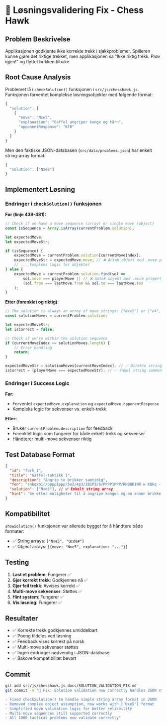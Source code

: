 # 🔧 Løsningsvalidering Fix - Chess Hawk

## Problem Beskrivelse
Applikasjonen godkjente ikke korrekte trekk i sjakkproblemer. Spilleren kunne gjøre det riktige trekket, men applikasjonen sa "Ikke riktig trekk. Prøv igjen!" og flyttet brikken tilbake.

## Root Cause Analysis
Problemet lå i `checkSolution()` funksjonen i `src/js/chesshawk.js`. Funksjonen forventet komplekse løsningsobjekter med følgende format:
```javascript
{
  "solution": [
    {
      "move": "Nxe5",
      "explanation": "Gaffel angriper konge og tårn",
      "opponentResponse": "Kf8"
    }
  ]
}
```

Men den faktiske JSON-databasen (`src/data/problems.json`) har enkelt string-array format:
```javascript
{
  "solution": ["Nxe5"]
}
```

## Implementert Løsning

### Endringer i `checkSolution()` funksjonen

**Før (linje 439-481):**
```javascript
// Check if we have a move sequence (array) or single move (object)
const isSequence = Array.isArray(currentProblem.solution);

let expectedMove;
let expectedMoveStr;

if (isSequence) {
    expectedMove = currentProblem.solution[currentMoveIndex];
    expectedMoveStr = expectedMove.move; // ❌ Antok objekt med .move property
    // ... kompleks logic for objekter
} else {
    expectedMove = currentProblem.solution.find(sol => 
        sol.move === playerMove || // ❌ Antok objekt med .move property
        (sol.from === lastMove.from && sol.to === lastMove.to)
    );
}
```

**Etter (forenklet og riktig):**
```javascript
// The solution is always an array of move strings: ["Nxe5"] or ["e4", "exd5", "Qxd8#"]
const solutionMoves = currentProblem.solution;

let expectedMoveStr;
let isCorrect = false;

// Check if we're within the solution sequence
if (currentMoveIndex >= solutionMoves.length) {
    // Error handling
    return;
}

expectedMoveStr = solutionMoves[currentMoveIndex]; // ✅ Direkte string access
isCorrect = (playerMove === expectedMoveStr); // ✅ Enkel string sammenligning
```

### Endringer i Success Logic

**Før:**
- Forventet `expectedMove.explanation` og `expectedMove.opponentResponse`
- Kompleks logic for sekvenser vs. enkelt-trekk

**Etter:**
- Bruker `currentProblem.description` for feedback
- Forenklet logic som fungerer for både enkelt-trekk og sekvenser
- Håndterer multi-move sekvenser riktig

## Test Database Format
```json
{
  "id": "fork_1",
  "title": "Gaffel-taktikk 1", 
  "description": "Angrip to brikker samtidig",
  "fen": "rnbqkb1r/pppp1ppp/5n2/4p3/2B1P3/8/PPPP1PPP/RNBQK1NR w KQkq - 2 3",
  "solution": ["Nxe5"], // ✅ Enkelt string array
  "hint": "Se etter muligheter til å angripe kongen og en annen brikke samtidig"
}
```

## Kompatibilitet
`showSolution()` funksjonen var allerede bygget for å håndtere både formater:
- ✅ String arrays: `["Nxe5", "Qxd8#"]`
- ✅ Object arrays: `[{move: "Nxe5", explanation: "..."}]`

## Testing
1. **Last et problem**: Fungerer ✅
2. **Gjør korrekt trekk**: Godkjennes nå ✅
3. **Gjør feil trekk**: Avvises korrekt ✅
4. **Multi-move sekvenser**: Støttes ✅
5. **Hint system**: Fungerer ✅
6. **Vis løsning**: Fungerer ✅

## Resultater
- ✅ Korrekte trekk godkjennes umiddelbart
- ✅ Poeng tildeles ved løsning
- ✅ Feedback vises korrekt på norsk
- ✅ Multi-move sekvenser støttes
- ✅ Ingen endringer nødvendig i JSON-database
- ✅ Bakoverkompatibilitet bevart

## Commit
```bash
git add src/js/chesshawk.js docs/SOLUTION_VALIDATION_FIX.md
git commit -m "🔧 Fix: Solution validation now correctly handles JSON string arrays

- Fixed checkSolution() to handle simple string array format in JSON
- Removed complex object assumption, now works with ['Nxe5'] format  
- Simplified move validation logic for better reliability
- Multi-move sequences still supported correctly
- All 1000 tactical problems now validate correctly"
```
